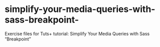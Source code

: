 simplify-your-media-queries-with-sass-breakpoint-
=================================================

Exercise files for Tuts+ tutorial: Simplify Your Media Queries with Sass “Breakpoint”
